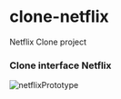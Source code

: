 # clone-netflix
Netflix Clone project

### Clone interface Netflix

![netflixPrototype](https://user-images.githubusercontent.com/54041918/147015576-f194a66b-96ea-456a-be51-86195a91586c.gif)

